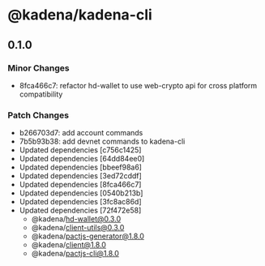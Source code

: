 # @kadena/kadena-cli

## 0.1.0

### Minor Changes

- 8fca466c7: refactor hd-wallet to use web-crypto api for cross platform
  compatibility

### Patch Changes

- b266703d7: add account commands
- 7b5b93b38: add devnet commands to kadena-cli
- Updated dependencies [c756c1425]
- Updated dependencies [64dd84ee0]
- Updated dependencies [bbeef98a6]
- Updated dependencies [3ed72cddf]
- Updated dependencies [8fca466c7]
- Updated dependencies [0540b213b]
- Updated dependencies [3fc8ac86d]
- Updated dependencies [72f472e58]
  - @kadena/hd-wallet@0.3.0
  - @kadena/client-utils@0.3.0
  - @kadena/pactjs-generator@1.8.0
  - @kadena/client@1.8.0
  - @kadena/pactjs-cli@1.8.0
